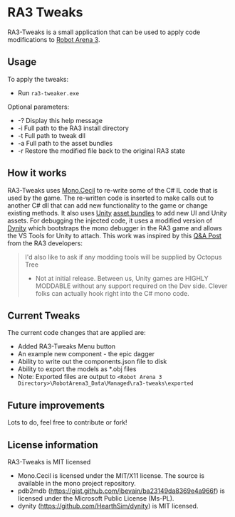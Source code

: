 # RA3 Tweaks

RA3-Tweaks is a small application that can be used to apply code modifications to [Robot Arena 3](http://store.steampowered.com/app/363530/).


## Usage
To apply the tweaks:
* Run `ra3-tweaker.exe`


Optional parameters:
* -?                 Display this help message
* -i <path>          Full path to the RA3 install directory
* -t <path>          Full path to tweak dll
* -a <path>          Full path to the asset bundles
* -r                 Restore the modified file back to the original RA3 state


## How it works
RA3-Tweaks uses [Mono.Cecil](https://github.com/jbevain/cecil) to re-write some of the C# IL code that is used by the game.
The re-written code is inserted to make calls out to another C# dll that can add new functionality to the game or change existing methods.
It also uses [Unity](http://unity3d.com/) [asset bundles](http://docs.unity3d.com/Manual/AssetBundlesIntro.html) to add new UI and Unity assets.
For debugging the injected code, it uses a modified version of [Dynity](https://github.com/HearthSim/dynity) which bootstraps the mono debugger in the RA3 game and allows the VS Tools for Unity to attach.
This work was inspired by this [Q&A Post](http://steamcommunity.com/games/363530/announcements/detail/853808393799416587) from the RA3 developers:
> I'd also like to ask if any modding tools will be supplied by Octopus Tree 
> - Not at initial release. Between us, Unity games are HIGHLY MODDABLE without any support required on the Dev side. Clever folks can actually hook right into the C# mono code.


## Current Tweaks
The current code changes that are applied are:
* Added RA3-Tweaks Menu button
* An example new component - the epic dagger
* Ability to write out the components.json file to disk
* Ability to export the models as *.obj files
* Note: Exported files are output to `<Robot Arena 3 Directory>\RobotArena3_Data\Managed\ra3-tweaks\exported`


## Future improvements
Lots to do, feel free to contribute or fork!


## License information
RA3-Tweaks is MIT licensed

* Mono.Cecil is licensed under the MIT/X11 license. The source is available in the mono project repository.
* pdb2mdb (https://gist.github.com/jbevain/ba23149da8369e4a966f) is licensed under the Microsoft Public License (Ms-PL).
* dynity (https://github.com/HearthSim/dynity) is MIT licensed.
